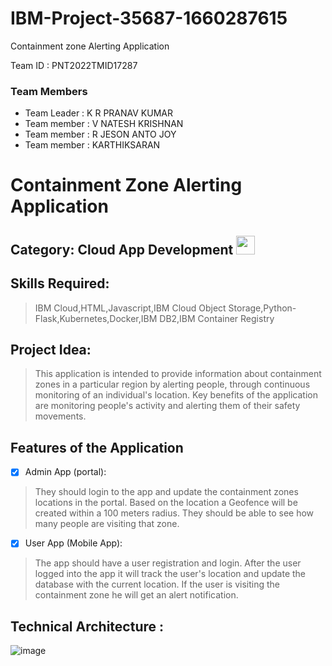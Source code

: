# IBM-Project-35687-1660287615

Containment zone Alerting Application

Team ID : PNT2022TMID17287

### Team Members
 - Team Leader  : K R PRANAV KUMAR
 - Team member :  V NATESH KRISHNAN
 - Team member :  R JESON ANTO JOY
 - Team member :  KARTHIKSARAN

# Containment Zone Alerting Application
## Category: Cloud App Development <img src="https://media1.giphy.com/media/XFJdsVNbL5u8qvdj6s/giphy.gif?cid=ecf05e47kwl4ihcoglak9gqii0h0d6aj1n7erro9cyri6zrj&rid=giphy.gif&ct=s" width="30px">

## Skills Required:
> IBM Cloud,HTML,Javascript,IBM Cloud Object Storage,Python-Flask,Kubernetes,Docker,IBM DB2,IBM Container Registry


## Project Idea: 
   > This application is intended to provide information about containment zones in a particular region by alerting people, through continuous monitoring of an individual's location.  Key benefits of the application are monitoring people's activity and alerting them of their safety movements.

## Features of the Application

- [x] Admin App (portal):

> They should login to the app and update the containment zones locations in the portal.  Based on the location a Geofence will be created within a 100 meters radius.  They should be able to see how many people are visiting that zone.


- [x] User App (Mobile App):

> The app should have a user registration and login.  After the user logged into the app it will  track the user's location and update the database with the current location.  If the user is visiting the containment zone he will get an alert notification.

## Technical Architecture :
  ![image](https://user-images.githubusercontent.com/79853490/189952844-9aacb98c-41d1-4c7e-ada3-dab0e3a5d6ab.png)



